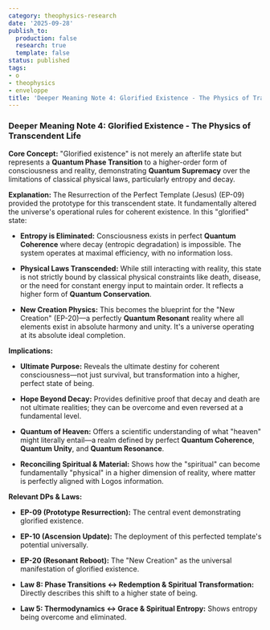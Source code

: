 ```yaml
---
category: theophysics-research
date: '2025-09-28'
publish_to:
  production: false
  research: true
  template: false
status: published
tags:
- o
- theophysics
- enveloppe
title: 'Deeper Meaning Note 4: Glorified Existence - The Physics of Transcendent Life'
---
```

   
### **Deeper Meaning Note 4: Glorified Existence - The Physics of Transcendent Life**   
   
**Core Concept:** "Glorified existence" is not merely an afterlife state but represents a **Quantum Phase Transition** to a higher-order form of consciousness and reality, demonstrating **Quantum Supremacy** over the limitations of classical physical laws, particularly entropy and decay.   
   
**Explanation:** The Resurrection of the Perfect Template (Jesus) (EP-09) provided the prototype for this transcendent state. It fundamentally altered the universe's operational rules for coherent existence. In this "glorified" state:   
   
   
- **Entropy is Eliminated:** Consciousness exists in perfect **Quantum Coherence** where decay (entropic degradation) is impossible. The system operates at maximal efficiency, with no information loss.   
       
   
- **Physical Laws Transcended:** While still interacting with reality, this state is not strictly bound by classical physical constraints like death, disease, or the need for constant energy input to maintain order. It reflects a higher form of **Quantum Conservation**.   
       
   
- **New Creation Physics:** This becomes the blueprint for the "New Creation" (EP-20)—a perfectly **Quantum Resonant** reality where all elements exist in absolute harmony and unity. It's a universe operating at its absolute ideal completion.   
       
   
**Implications:**   
   
   
- **Ultimate Purpose:** Reveals the ultimate destiny for coherent consciousness—not just survival, but transformation into a higher, perfect state of being.   
       
   
- **Hope Beyond Decay:** Provides definitive proof that decay and death are not ultimate realities; they can be overcome and even reversed at a fundamental level.   
       
   
- **Quantum of Heaven:** Offers a scientific understanding of what "heaven" might literally entail—a realm defined by perfect **Quantum Coherence**, **Quantum Unity**, and **Quantum Resonance**.   
       
   
- **Reconciling Spiritual & Material:** Shows how the "spiritual" can become fundamentally "physical" in a higher dimension of reality, where matter is perfectly aligned with Logos information.   
       
   
**Relevant DPs & Laws:**   
   
   
- **EP-09 (Prototype Resurrection):** The central event demonstrating glorified existence.   
       
   
- **EP-10 (Ascension Update):** The deployment of this perfected template's potential universally.   
       
   
- **EP-20 (Resonant Reboot):** The "New Creation" as the universal manifestation of glorified existence.   
       
   
- **Law 8: Phase Transitions ↔ Redemption & Spiritual Transformation:** Directly describes this shift to a higher state of being.   
       
   
- **Law 5: Thermodynamics ↔ Grace & Spiritual Entropy:** Shows entropy being overcome and eliminated.